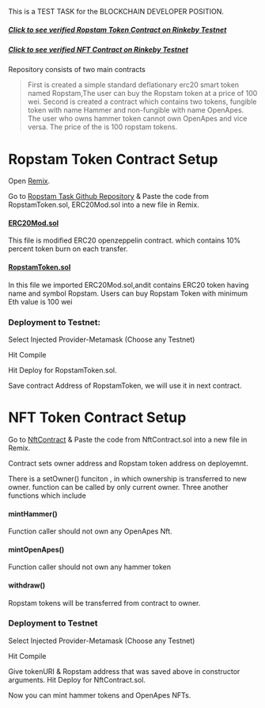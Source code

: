  This is a  TEST TASK for the BLOCKCHAIN DEVELOPER POSITION.
##### [Click to see verified Ropstam Token Contract on Rinkeby Testnet](https://rinkeby.etherscan.io/address/0x24eC24453E4d0A774122b8403370D46A0bE26546#code)

##### [Click to see verified NFT Contract on Rinkeby Testnet](https://rinkeby.etherscan.io/address/0xac9216b2e81b4b5d1aaf999d6ff63673571e90f2#code)
Repository consists of two main contracts 
> First is created a simple standard deflationary erc20 smart token named Ropstam,The user can buy the Ropstam token at a price of 100 wei.
> Second is created a contract which contains two tokens, fungible token with name Hammer and non-fungible with name OpenApes.
> The user who owns hammer token cannot own OpenApes and vice versa. 
> The price of the is 100 ropstam tokens.


# Ropstam Token Contract Setup

Open  [Remix](https://remix.ethereum.org).

Go to [Ropstam Task Github Repository](https://github.com/Saifdevblochain/Task-RopstamSolutions) & Paste the code from RopstamToken.sol, ERC20Mod.sol into a new file in Remix. 

#### [ERC20Mod.sol](https://github.com/Saifdevblochain/Ropstam_task/blob/main/ERC20Mod.sol)
This file is modified ERC20 openzeppelin contract. which contains 10% percent token burn on each transfer. 
####  [RopstamToken.sol](https://github.com/Saifdevblochain/Ropstam_task/blob/main/RopstamToken.sol)
In this file we imported ERC20Mod.sol,andit contains ERC20 token having name and symbol Ropstam. 
Users can buy Ropstam Token with minimum Eth value is 100 wei
### Deployment to Testnet:

Select Injected Provider-Metamask (Choose any Testnet)

Hit Compile

Hit Deploy for RopstamToken.sol.

Save contract Address of RopstamToken, we will use it in next contract. 


# NFT Token Contract Setup

Go to [NftContract](https://github.com/Saifdevblochain/Ropstam_task/blob/main/NftContract.sol) & Paste the code from NftContract.sol into a new file in Remix. 

Contract sets owner address and Ropstam token address on deployemnt. 

There is a setOwner() funciton , in which ownership is transferred to new owner. function can be called by only current owner.
Three another functions which include
#### mintHammer() 
Function caller should not own any OpenApes Nft.
#### mintOpenApes() 
Function caller should not own any hammer token
#### withdraw() 
Ropstam tokens will be transferred from contract to owner.

### Deployment to Testnet
Select Injected Provider-Metamask (Choose any Testnet)

Hit Compile

Give tokenURI & Ropstam address that was saved above in constructor arguments. Hit Deploy for NftContract.sol.

Now you can mint hammer tokens and OpenApes NFTs.
